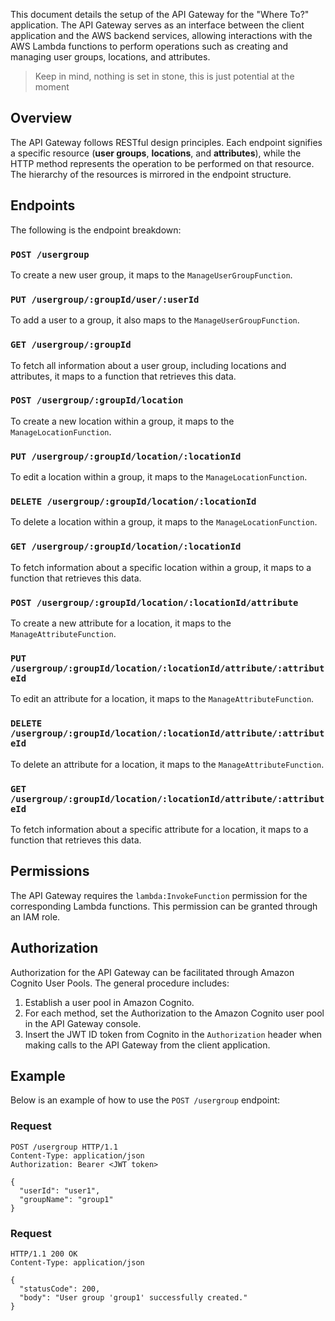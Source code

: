This document details the setup of the API Gateway for the "Where To?" application. The API Gateway serves as an interface between the client application and the AWS backend services, allowing interactions with the AWS Lambda functions to perform operations such as creating and managing user groups, locations, and attributes.

> Keep in mind, nothing is set in stone, this is just potential at the moment 

## Overview

The API Gateway follows RESTful design principles. Each endpoint signifies a specific resource (**user groups**, **locations**, and **attributes**), while the HTTP method represents the operation to be performed on that resource. The hierarchy of the resources is mirrored in the endpoint structure.

## Endpoints

The following is the endpoint breakdown:

### `POST /usergroup`
To create a new user group, it maps to the `ManageUserGroupFunction`.

### `PUT /usergroup/:groupId/user/:userId`
To add a user to a group, it also maps to the `ManageUserGroupFunction`.

### `GET /usergroup/:groupId`
To fetch all information about a user group, including locations and attributes, it maps to a function that retrieves this data.

### `POST /usergroup/:groupId/location`
To create a new location within a group, it maps to the `ManageLocationFunction`.

### `PUT /usergroup/:groupId/location/:locationId`
To edit a location within a group, it maps to the `ManageLocationFunction`.

### `DELETE /usergroup/:groupId/location/:locationId`
To delete a location within a group, it maps to the `ManageLocationFunction`.

### `GET /usergroup/:groupId/location/:locationId`
To fetch information about a specific location within a group, it maps to a function that retrieves this data.

### `POST /usergroup/:groupId/location/:locationId/attribute`
To create a new attribute for a location, it maps to the `ManageAttributeFunction`.

### `PUT /usergroup/:groupId/location/:locationId/attribute/:attributeId`
To edit an attribute for a location, it maps to the `ManageAttributeFunction`.

### `DELETE /usergroup/:groupId/location/:locationId/attribute/:attributeId`
To delete an attribute for a location, it maps to the `ManageAttributeFunction`.

### `GET /usergroup/:groupId/location/:locationId/attribute/:attributeId`
To fetch information about a specific attribute for a location, it maps to a function that retrieves this data.

## Permissions

The API Gateway requires the `lambda:InvokeFunction` permission for the corresponding Lambda functions. This permission can be granted through an IAM role.

## Authorization

Authorization for the API Gateway can be facilitated through Amazon Cognito User Pools. The general procedure includes:

1. Establish a user pool in Amazon Cognito.
2. For each method, set the Authorization to the Amazon Cognito user pool in the API Gateway console.
3. Insert the JWT ID token from Cognito in the `Authorization` header when making calls to the API Gateway from the client application.

## Example

Below is an example of how to use the `POST /usergroup` endpoint:

### Request

```http
POST /usergroup HTTP/1.1
Content-Type: application/json
Authorization: Bearer <JWT token>

{
  "userId": "user1",
  "groupName": "group1"
}
```

### Request

```http
HTTP/1.1 200 OK
Content-Type: application/json

{
  "statusCode": 200,
  "body": "User group 'group1' successfully created."
}

```
